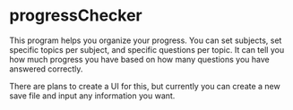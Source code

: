 # progressChecker
This program helps you organize your progress. You can set subjects, set specific topics per subject, and specific questions per topic. It can tell you how much progress you have based on how many questions you have answered correctly. 

There are plans to create a UI for this, but currently you can create a new save file and input any information you want.